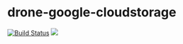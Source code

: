 # drone-google-cloudstorage

[![Build Status](http://beta.drone.io/api/badges/drone-plugins/drone-google-cloudstorage/status.svg)](http://beta.drone.io/drone-plugins/drone-google-cloudstorage)
[![](https://badge.imagelayers.io/plugins/drone-google-cloudstorage:latest.svg)](https://imagelayers.io/?images=plugins/drone-google-cloudstorage:latest 'Get your own badge on imagelayers.io')
